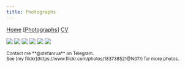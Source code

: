 ```yaml
---
title: Photographs
---
```


[Home](index.html) [[Photographs](photos.html)] [CV](cv.html)

![](https://live.staticflickr.com/65535/50312715987_bfb569373b_c_d.jpg)
![](https://live.staticflickr.com/65535/50312719142_8b6db8804b_c_d.jpg)
![](https://live.staticflickr.com/65535/50813412698_3136a375af_c_d.jpg)
![](https://live.staticflickr.com/65535/49203914316_315483ab7c_c_d.jpg)
![](https://live.staticflickr.com/65535/50813234058_2c9c11178e_c_d.jpg)
![](https://live.staticflickr.com/65535/50814161536_21086b6859_c_d.jpg)

<small>
Contact me **@stefanrua** on Telegram.
<br>
See [my flickr](https://www.flickr.com/photos/183738521@N07/) for more photos.
</small>
